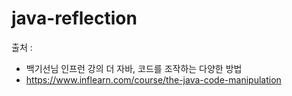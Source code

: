 # java-reflection

출처 : 
* 백기선님 인프런 강의 더 자바, 코드를 조작하는 다양한 방법
* https://www.inflearn.com/course/the-java-code-manipulation
